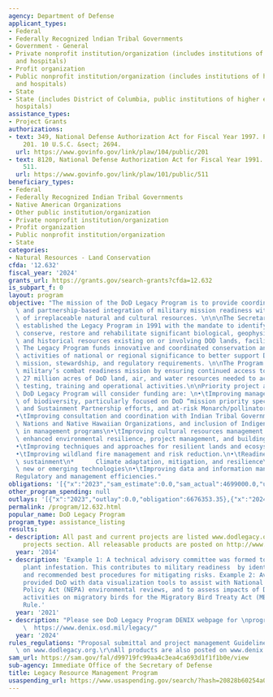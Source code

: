 ```yaml
---
agency: Department of Defense
applicant_types:
- Federal
- Federally Recognized lndian Tribal Governments
- Government - General
- Private nonprofit institution/organization (includes institutions of higher education
  and hospitals)
- Profit organization
- Public nonprofit institution/organization (includes institutions of higher education
  and hospitals)
- State
- State (includes District of Columbia, public institutions of higher education and
  hospitals)
assistance_types:
- Project Grants
authorizations:
- text: 349, National Defense Authorization Act for Fiscal Year 1997. Pub. L. 104,
    201. 10 U.S.C. &sect; 2694.
  url: https://www.govinfo.gov/link/plaw/104/public/201
- text: 8120, National Defense Authorization Act for Fiscal Year 1991. Pub. L. 101,
    511.
  url: https://www.govinfo.gov/link/plaw/101/public/511
beneficiary_types:
- Federal
- Federally Recognized Indian Tribal Governments
- Native American Organizations
- Other public institution/organization
- Private nonprofit institution/organization
- Profit organization
- Public nonprofit institution/organization
- State
categories:
- Natural Resources - Land Conservation
cfda: '12.632'
fiscal_year: '2024'
grants_url: https://grants.gov/search-grants?cfda=12.632
is_subpart_f: 0
layout: program
objective: "The mission of the DoD Legacy Program is to provide coordinated, Department-wide,\
  \ and partnership-based integration of military mission readiness with the conservation\
  \ of irreplaceable natural and cultural resources. \n\n\nThe Secretary of Defense\
  \ established the Legacy Program in 1991 with the mandate to identify, manage, inventory,\
  \ conserve, restore and rehabilitate significant biological, geophysical, cultural,\
  \ and historical resources existing on or involving DOD lands, facilities, and property.\
  \ The Legacy Program funds innovative and coordinated conservation and cultural\
  \ activities of national or regional significance to better support DOD’s ever evolving\
  \ mission, stewardship, and regulatory requirements. \n\nThe Program supports the\
  \ military’s combat readiness mission by ensuring continued access to the nearly\
  \ 27 million acres of DoD land, air, and water resources needed to accomplish vital\
  \ testing, training and operational activities.\n\nPriority project areas that the\
  \ DoD Legacy Program will consider funding are: \n•\tImproving management and conservation\
  \ of biodiversity, particularly focused on DoD “mission priority species,” Recovery\
  \ and Sustainment Partnership efforts, and at-risk Monarch/pollinator species\n\
  •\tImproving consultation and coordination with Indian Tribal Governments and Tribal\
  \ Nations and Native Hawaiian Organizations, and inclusion of Indigenous Knowledge\
  \ in management programs\n•\tImproving cultural resources management processes through\
  \ enhanced environmental resilience, project management, and building energy efficiency.\n\
  •\tImproving techniques and approaches for resilient lands and ecosystem management\n\
  •\tImproving wildland fire management and risk reduction.\n•\tReadiness and range\
  \ sustainment\n*      Climate adaptation, mitigation, and resilience\n•\tIncorporating\
  \ new or emerging technologies\n•\tImproving data and information management\n•\t\
  Regulatory and management efficiencies."
obligations: '[{"x":"2023","sam_estimate":0.0,"sam_actual":4699000.0,"usa_spending_actual":8368553.18},{"x":"2024","sam_estimate":0.0,"sam_actual":5700000.0,"usa_spending_actual":14463620.47},{"x":"2025","sam_estimate":0.0,"sam_actual":4400000.0,"usa_spending_actual":0.0}]'
other_program_spending: null
outlays: '[{"x":"2023","outlay":0.0,"obligation":6676353.35},{"x":"2024","outlay":0.0,"obligation":6924270.0},{"x":"2025","outlay":0.0,"obligation":0.0}]'
permalink: /program/12.632.html
popular_name: DoD Legacy Program
program_type: assistance_listing
results:
- description: All past and current projects are listed www.dodlegacy.org under the
    projects section. All releasable products are posted on http://www.denix.osd.mil
  year: '2014'
- description: 'Example 1: A technical advisory committee was formed to identify a
    plant infestation. This contributes to military readiness  by identifying risks,
    and recommended best procedures for mitigating risks. Example 2: Avian study that
    provided DoD with data visualization tools to assist with National Environmental
    Policy Act (NEPA) environmental reviews, and to assess impacts of DoD readiness
    activities on migratory birds for the Migratory Bird Treaty Act (MBTA) and Readiness
    Rule.'
  year: '2021'
- description: "Please see DoD Legacy Program DENIX webpage for \nprogram accomplishments:\
    \  https://www.denix.osd.mil/legacy/"
  year: '2024'
rules_regulations: "Proposal submittal and project management Guidelines are posted\
  \ on www.dodlegacy.org.\r\nAll products are also posted on www.denix.osd.mil\r\n"
sam_url: https://sam.gov/fal/d99719fc99aa4c3ea4ca693d1f1f1b0e/view
sub-agency: Immediate Office of the Secretary of Defense
title: Legacy Resource Management Program
usaspending_url: https://www.usaspending.gov/search/?hash=20828b60254a077f0a50e33728efe826
---
```

